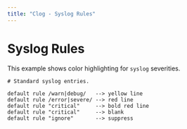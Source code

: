 ```yaml
---
title: "Clog - Syslog Rules"
---
```


# Syslog Rules

This example shows color highlighting for `syslog` severities.

    # Standard syslog entries.

    default rule /warn|debug/   --> yellow line
    default rule /error|severe/ --> red line
    default rule "critical"     --> bold red line
    default rule "critical"     --> blank
    default rule "ignore"       --> suppress
